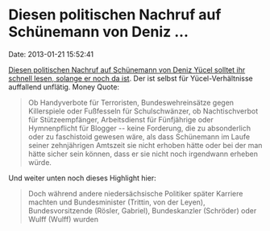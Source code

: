 Diesen politischen Nachruf auf Schünemann von Deniz \...
========================================================

Date: 2013-01-21 15:52:41

[Diesen politischen Nachruf auf Schünemann von Deniz Yücel solltet ihr
schnell lesen, solange er noch da
ist](https://www.taz.de/Schuenemann-nach-Niedersachsen-Wahl/!109437/).
Der ist selbst für Yücel-Verhältnisse auffallend unflätig. Money Quote:

> Ob Handyverbote für Terroristen, Bundeswehreinsätze gegen Killerspiele
> oder Fußfesseln für Schulschwänzer, ob Nachtischverbot für
> Stützeempfänger, Arbeitsdienst für Fünfjährige oder Hymnenpflicht für
> Blogger -- keine Forderung, die zu absonderlich oder zu faschistoid
> gewesen wäre, als dass Schünemann im Laufe seiner zehnjährigen
> Amtszeit sie nicht erhoben hätte oder bei der man hätte sicher sein
> können, dass er sie nicht noch irgendwann erheben würde.

Und weiter unten noch dieses Highlight hier:

> Doch während andere niedersächsische Politiker später Karriere machten
> und Bundesminister (Trittin, von der Leyen), Bundesvorsitzende
> (Rösler, Gabriel), Bundeskanzler (Schröder) oder Wulff (Wulff) wurden
